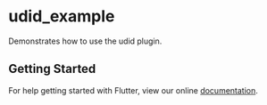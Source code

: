 # udid_example

Demonstrates how to use the udid plugin.

## Getting Started

For help getting started with Flutter, view our online
[documentation](https://flutter.io/).
